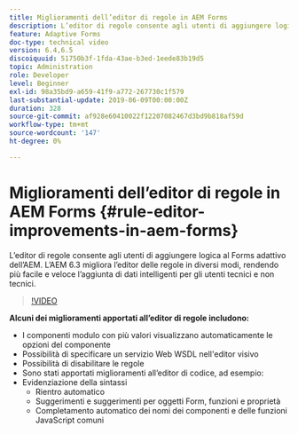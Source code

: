```yaml
---
title: Miglioramenti dell’editor di regole in AEM Forms
description: L’editor di regole consente agli utenti di aggiungere logica al Forms adattivo dell’AEM. L’AEM 6.3 migliora l’editor delle regole in diversi modi, rendendo più facile e veloce l’aggiunta di dati intelligenti per gli utenti tecnici e non tecnici.
feature: Adaptive Forms
doc-type: technical video
version: 6.4,6.5
discoiquuid: 51750b3f-1fda-43ae-b3ed-1eede83b19d5
topic: Administration
role: Developer
level: Beginner
exl-id: 98a35bd9-a659-41f9-a772-267730c1f579
last-substantial-update: 2019-06-09T00:00:00Z
duration: 328
source-git-commit: af928e60410022f12207082467d3bd9b818af59d
workflow-type: tm+mt
source-wordcount: '147'
ht-degree: 0%

---
```


# Miglioramenti dell’editor di regole in AEM Forms {#rule-editor-improvements-in-aem-forms}

L’editor di regole consente agli utenti di aggiungere logica al Forms adattivo dell’AEM. L’AEM 6.3 migliora l’editor delle regole in diversi modi, rendendo più facile e veloce l’aggiunta di dati intelligenti per gli utenti tecnici e non tecnici.

>[!VIDEO](https://video.tv.adobe.com/v/19653?quality=12&learn=on)

**Alcuni dei miglioramenti apportati all’editor di regole includono:**

* I componenti modulo con più valori visualizzano automaticamente le opzioni del componente
* Possibilità di specificare un servizio Web WSDL nell&#39;editor visivo
* Possibilità di disabilitare le regole
* Sono stati apportati miglioramenti all’editor di codice, ad esempio:
* Evidenziazione della sintassi
   * Rientro automatico
   * Suggerimenti e suggerimenti per oggetti Form, funzioni e proprietà
   * Completamento automatico dei nomi dei componenti e delle funzioni JavaScript comuni
